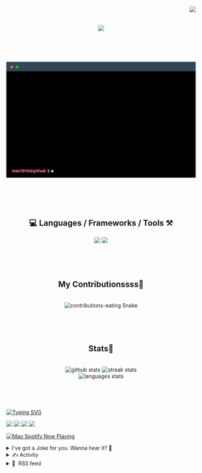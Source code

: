 <!-- VISITOR BADGE -->
<!-- https://github.com/hehuapei/visitor-badge -->

<img align="right" src="https://visitor-badge.laobi.icu/badge?page_id=mao1910.mao1910&left_color=%2379DAF9&right_color=%23FE6E96" />


<!-- TYPING SVG -->
<!-- https://github.com/DenverCoder1/readme-typing-svg -->

<h1 align="center">
    <img src="https://readme-typing-svg.herokuapp.com/?font=Righteous&size=35&center=true&vCenter=true&width=500&height=70&color=FE6E96&font=poppins&duration=5000&lines=Hi+There!+👋;+I'm+Mao!;" />
</h1>

<br/>

<!-- CODE/TERMINAL ABOUT ME -->
<h1 align="center">
<img src="./assets/terminal-5.gif" alt="Terminal" />
</h1>

<br/><br/><br/>


<!-- TECHNOLOGIES LOGOS -->
<!-- https://github.com/tandpfun/skill-icons -->

<h2 align="center">💻 Languages / Frameworks / Tools ⚒️</h2>
<div align="center">
    <img src="https://skillicons.dev/icons?i=javascript,typescript,angular,react,html,css,scss,bootstrap,cs,java,spring" />
    <img src="https://skillicons.dev/icons?i=flutter,firebase,supabase,mysql,git,github,gitlab,vscode,idea,maven,figma" />
</div>

<br/><br/><br/>


<!-- CONTRIBUTIONS SNAKE GAME -->
<!-- https://github.com/Platane/snk -->

<div align="center">
  <h2> My Contributionssss🐍 </h2>
  <br>
  <img alt="contributions-eating Snake" src="https://raw.githubusercontent.com/mao1910/mao1910/output/github-contribution-grid-snake.svg" />

  <!-- Four lines below suggested by Planate for Dark mode-->
  <picture>
  <source media="(prefers-color-scheme: dark)" srcset="github-snake-dark.svg" />
  <source media="(prefers-color-scheme: light)" srcset="github-snake.svg" />
  </picture>
  
  <br/><br/><br/>
</div>


<!-- GITHUB STATS -->
<!-- https://github.com/DenverCoder1/github-readme-streak-stats -->
<!-- https://github.com/anuraghazra/github-readme-stats -->
<!-- https://github-readme-stats-mao1910.vercel.app/ My own Vercel deployment-->

<h2 align="center"> Stats📝 </h2>
  <br>
<div align=center>
  <img width=429 src="https://github-readme-stats-mao1910.vercel.app/api?username=mao1910&count_private=true&show_icons=true&theme=dracula&rank_icon=github&hide=contribs&border_radius=10&border_color=79DAF9" alt="github stats"/>
  <img width=396 src="https://streak-stats.demolab.com/?user=mao1910&count_private=true&theme=dracula&currStreakNum=79DAF9&currStreakLabel=FE6E96&border_radius=10&border=79DAF9" alt="streak stats"/>
  <br/>
  <img src="https://github-readme-stats-mao1910.vercel.app/api/top-langs/?username=mao1910&layout=compact&theme=dracula&border_radius=10&size_weight=0.5&count_weight=0.5&border_color=79DAF9" alt="languages stats" />
</div>

<br/><br/><br/>


<!-- FOOTER -->
<!-- https://github.com/DenverCoder1/readme-typing-svg -->
<!-- https://readme-typing-svg.demolab.com/demo/ -->

<a href="https://git.io/typing-svg"><img src="https://readme-typing-svg.demolab.com?font=Poppins&pause=1000&color=FE6E96&width=535&lines=Thanks+for+dropping+by!;Feel+free+to+check+any+of+the+Socials+below+%F0%9F%91%87;Or+the+Joke+Of+The+Day+if+you're+down+for+a+giggle+%F0%9F%98%9D;Hope+to+see+you+again+%F0%9F%91%8A;Uh%3F+You're+still+here%3F;Well...+I'm+running+out+of+things+to+say...;Tell+you+what%2C+due+to+your+effort+and+perseverance%2C;I+shall+present+you+with+a+short+poem%3A;%22To+code%2C+or+not+to+code%2C+that+is+the+question%3A;Whether+'tis+nobler+in+the+IDE+to+debug;The+errors+and+issues+of+outrageous+software%2C;Or+to+take+up+the+keyboard+against+a+sea+of+bugs;And+by+coding%2C+end+them.%22;by+William+Shakespeare%2C+probably.+;Pretty+sure+that's+Hamlet's.;Alrighty%2C+this+has+been+fun.;But+I'll+restart+the+loop+now...+see+ya+soon!" alt="Typing SVG" /></a>


<!--  SOCIAL NETWORKS -->
<!-- https://github.com/alexandresanlim/Badges4-README.md-Profile -->

  <div> 
    <a href="https://www.linkedin.com/" target="_blank"><img src="https://img.shields.io/badge/-LinkedIn-%230077B5?style=for-the-badge&logo=linkedin&logoColor=white" target="_blank"></a> <!-- ADD LINKEDIN PROFILE -->
    <a href = "https://www.google.com"><img src="https://img.shields.io/badge/Portfolio-4285F4?style=for-the-badge&logo=Google-chrome&logoColor=white" target="_blank"></a> <!-- ADD PORTFOLIO WEBSITE -->
    <a href="https://discord.gg" target="_blank"><img src="https://img.shields.io/badge/Discord-7289DA?style=for-the-badge&logo=discord&logoColor=white" target="_blank"></a> <!-- ADD DISCORD -->
    <a href = "mao1910dev@gmail.com"><img src="https://img.shields.io/badge/Gmail-D14836?style=for-the-badge&logo=gmail&logoColor=white" target="_blank"></a>
  </div>


<!-- SPOTIFY PLAYING-->
<!-- https://github.com/novatorem/novatorem -->
<!-- https://spotify-now-playing-novatorem-git-main-mao1910.vercel.app/ My own Vercel deployment-->

[<img width=438px src="https://spotify-now-playing-git-main-mao1910.vercel.app//api/spotify/?border_color=FE6E96" alt="Mao Spotify Now Playing" />](https://open.spotify.com/user/31542et242zglhf42ydrtqgvuvde)


<!-- JOKE OF THE DAY -->
<!-- https://github.com/ABSphreak/readme-jokes -->
<!-- https://readme-jokes-git-master-mao1910.vercel.app/ My own Vercel deployment-->

<details>
<summary>I've got a Joke for you. Wanna hear it? 🙈</summary>

<br/>

 <tr>
 <td style="padding-top:4px"><img src = "https://readme-jokes-git-master-mao1910.vercel.app/api?&theme=dracula"></td>
 </tr>

</details>


<!-- ACTIVITY -->
<!-- https://github.com/jamesgeorge007/github-activity-readme -->


<details>
<summary>✍️ Activity</summary>

<br/>
<!-- START_SECTION:activity -->
<!--END_SECTION:activity-->

</details>


<!-- RSS FEED -->
<!-- https://github.com/gautamkrishnar/blog-post-workflow -->


<details>
<summary>📕 &nbsp;RSS feed</summary>

<br/>

<!-- BLOG-POST-LIST:START -->
 #### - [I Hired an AI as a Developer - This Is What Happened](https://dev.to/perssondennis/i-hired-an-ai-as-a-developer-this-is-what-happened-1nl6) 
 <details><summary>Article</summary> <p>There have been many discussions around whether AI is threatening developer's jobs. Some say they are very close to take our jobs, other claims it will not happen, with the motivation that AIs will only be used as a tool for developers.</p>

<p>Whatever is true, I have tested an AI to see how easy an AI can pass a hiring process and how it well it can perform developing a product after meeting with a customer.</p>

<p>The AI I used for this, is our most well-known ChatGPT. Even though there are AIs out there more focused on code generation, I chose to use ChatGPT since it can be used in multiple steps in the development process from an idea to the deployment of a service.</p>

<p>Throughout this article, I have prompted ChatGPT to act according to the situation I have put it in. For example, the very first prompt I gave it was to let it know it was a developer knowing web techniques.</p>

<blockquote>
<p>In this chat, pretend you are a web developer who knows HTML, CSS and React.</p>
</blockquote>

<h2>
  
  
  In This Article
</h2>

<ol>
<li>The Interview</li>
<li>Code Tests</li>
<li>Hired!</li>
<li>First Day at Work</li>
<li>Developing a Product for a Customer</li>
<li>Resignation</li>
</ol>

<p><strong>Note</strong>: Dependent on whether you want side-way scrolling or not for the prompts with ChatGPT in this article, you may read the article here or on the website it was initially published. </p>

<p><a href="https://www.perssondennis.com/articles/i-hired-an-ai-as-a-developer-this-is-what-happened" class="ltag_cta ltag_cta--branded">Originally published at perssondennis.com</a>
</p>

<h2>
  
  
  The Interview
</h2>

<p>If AI should ever be able to take your job, it has of course to pass the job interview. Here's how the AI did on its first interview.</p>

<div class="highlight js-code-highlight">
<pre class="highlight plaintext"><code>&gt; You have applied for a job at a company with a couple of hundred employees. Now we will have your job interview where I am the interviewer.

&gt; First question: As an AI web developer, what can you contribute with at our company?

I can contribute expertise in React development to create robust and efficient web applications, enhancing user experiences and helping your team deliver high-quality projects.

&gt; Apart from your technical skills, what else are you good at?

In addition to my technical skills in React and web development, I am skilled in problem-solving, communication, and teamwork. I'm also adept at project management and have a strong commitment to continuous learning and staying updated with industry trends.
</code></pre>

</div>
<p>A pretty normal start, isn't it?</p>

<p>Even a question about how to handle a sudden production problem gives a good (and formal) by-the-book answer.</p>
<div class="highlight js-code-highlight">
<pre class="highlight plaintext"><code>&gt; How would you handle the situation when we have a production problem with an old software?

I would start by analyzing the issue, identifying the root cause, and then working collaboratively with the team to implement a solution while minimizing downtime and user impact.

&gt; How would you do that in practice? How do you minimize user impact?

In practice, I would follow these steps to minimize user impact during a production problem:

1. Immediate Analysis
2. Isolate the Problem
3. Rollback if Possible
4. Temporary Fixes
5. Communication
6. Testing in Isolation
7. Gradual Deployment
8. Monitoring
9. Post-Mortem

By following these steps, we can minimize user impact and maintain a smooth user experience while resolving production problems.
</code></pre>

</div>
<p>ChatGPT is a talkative bot, sometimes a bit too verbose, so I have shortened its answer slightly. In the full response, it did explain each numbered item quite thoroughly, but my attention as an interviewer isn't that good anyway.</p>

<p>With all tips and tricks out there on the internet and with these few quick screening questions I felt sure that the AI developer was promising enough to pass on to the next step in the hiring process.</p>
<h2>
  
  
  Code Tests
</h2>

<p>Now it's getting a bit more interesting. We have all learned that ChatGPT can be a very helpful co-programmer, but can it pass code tests on their own? Let's check that with three HTML and CSS code tests.</p>
<h3>
  
  
  1. AI Generated CSS Art
</h3>

<p>First code test I chose for the AI was to do some CSS art.</p>
<div class="highlight js-code-highlight">
<pre class="highlight plaintext"><code>&gt; Can you write HTML code and CSS code to resemble an elephant?
</code></pre>

</div>
<p><a href="https://res.cloudinary.com/practicaldev/image/fetch/s--kpp7SMuk--/c_limit%2Cf_auto%2Cfl_progressive%2Cq_auto%2Cw_800/https://www.perssondennis.com/images/articles/i-hired-an-ai-as-a-developer-this-is-what-happened/ai-generated-css-elephant.webp" class="article-body-image-wrapper"><img src="https://res.cloudinary.com/practicaldev/image/fetch/s--kpp7SMuk--/c_limit%2Cf_auto%2Cfl_progressive%2Cq_auto%2Cw_800/https://www.perssondennis.com/images/articles/i-hired-an-ai-as-a-developer-this-is-what-happened/ai-generated-css-elephant.webp" alt="AI generated CSS elephant" width="426" height="332"></a><br>
<em>If you look at it from a very close distance it may be an elephant</em></p>

<p>Well... I did say "resemble", maybe it's a matter of opinion. Can happen with human developers as well, can't it?</p>
<h3>
  
  
  2. More AI Generated CSS Art
</h3>

<p>After the previous, highly questionable code test, I did another attempt for CSS art with an easier motive to style with CSS.</p>
<div class="highlight js-code-highlight">
<pre class="highlight plaintext"><code>&gt; Can you write HTML and CSS to depict a palm tree?
</code></pre>

</div>
<p><a href="https://res.cloudinary.com/practicaldev/image/fetch/s--GLFc_2lC--/c_limit%2Cf_auto%2Cfl_progressive%2Cq_auto%2Cw_800/https://www.perssondennis.com/images/articles/i-hired-an-ai-as-a-developer-this-is-what-happened/ai-generated-css-palm-tree.webp" class="article-body-image-wrapper"><img src="https://res.cloudinary.com/practicaldev/image/fetch/s--GLFc_2lC--/c_limit%2Cf_auto%2Cfl_progressive%2Cq_auto%2Cw_800/https://www.perssondennis.com/images/articles/i-hired-an-ai-as-a-developer-this-is-what-happened/ai-generated-css-palm-tree.webp" alt="AI generated CSS palm tree" width="776" height="716"></a><br>
<em>Pretty sure it's the correct colors</em></p>

<p>Yes, it's clearly a tree. Not sure if I can reminisce palm trees looking like that the last time I went abroad to warmer countries, but definitely a tree.</p>
<h3>
  
  
  3. Can AI Really Excel at Code Tests?
</h3>

<p>Since I didn't know if it was the AI's CSS skills or my phrasing or memory that was faulting, I decided to go for a more common code test for CSS and HTML.</p>
<div class="highlight js-code-highlight">
<pre class="highlight plaintext"><code>&gt; Can you write HTML and CSS for a landing page for our company website. Remember, our company are a consultant company which hires AI web developers only.
</code></pre>

</div>
<p>Our AI developer on topic, ChatGPT, decided to include a hero image and a logo to the site, and kindly asked me not to forget to add those pictures.</p>

<p>After all, this was a code test, me as the interviewer should not do that part of the work. So I decided to question ChatGPT again to describe what pictures it wanted and I got the description for both pictures.</p>

<blockquote>
<p><strong>Hero Image</strong>: The image depicts a group of AI developers working together at a modern office space, engrossed in coding and discussing projects, showcasing a dynamic and collaborative environment.</p>

<p><strong>Logo</strong>: The company logo features stylized "AI" letters with subtle tech elements, using blue and orange, symbolizing AI and innovation in web development.</p>
</blockquote>

<p>Since we are discussing the chances of AI taking our job, I took the freedom to ask DALL-E 2 to generate the pictures for me using those descriptions. It's completely reasonably to use a team of AIs rather than forcing a single AI to do it all.</p>

<p>In the end, the AI came up with this landing page.</p>

<p><a href="https://res.cloudinary.com/practicaldev/image/fetch/s--lLZEZId2--/c_limit%2Cf_auto%2Cfl_progressive%2Cq_auto%2Cw_800/https://www.perssondennis.com/images/articles/i-hired-an-ai-as-a-developer-this-is-what-happened/ai-generated-landing-page.webp" class="article-body-image-wrapper"><img src="https://res.cloudinary.com/practicaldev/image/fetch/s--lLZEZId2--/c_limit%2Cf_auto%2Cfl_progressive%2Cq_auto%2Cw_800/https://www.perssondennis.com/images/articles/i-hired-an-ai-as-a-developer-this-is-what-happened/ai-generated-landing-page.webp" alt="AI generated landing page" width="800" height="709"></a><br>
<em>Now you got my attention, AI</em></p>

<p>A pretty good solution. Quite standard, I would say I have seen it before, but still a proper result which has been proven to work.</p>


<div class="ltag__link">
  <a href="/perssondennis" class="ltag__link__link">
    <div class="ltag__link__pic">
      <img src="https://res.cloudinary.com/practicaldev/image/fetch/s--LSpXtFJ6--/c_limit%2Cf_auto%2Cfl_progressive%2Cq_auto%2Cw_800/https://res.cloudinary.com/practicaldev/image/fetch/s--ORfkAnoA--/c_fill%2Cf_auto%2Cfl_progressive%2Ch_150%2Cq_auto%2Cw_150/https://dev-to-uploads.s3.amazonaws.com/uploads/user/profile_image/363742/c7dc1bbd-b10f-49cc-8687-2216b81a4f45.png" alt="perssondennis">
    </div>
  </a>
  <a href="/perssondennis/react-anti-patterns-and-best-practices-dos-and-donts-3c2g" class="ltag__link__link">
    <div class="ltag__link__content">
      <h2>React Anti-Patterns and Best Practices - Do's and Don'ts</h2>
      <h3>Dennis Persson ・ Feb 5</h3>
      <div class="ltag__link__taglist">
        <span class="ltag__link__tag">#react</span>
        <span class="ltag__link__tag">#javascript</span>
        <span class="ltag__link__tag">#webdev</span>
        <span class="ltag__link__tag">#programming</span>
      </div>
    </div>
  </a>
</div>



<h2>
  
  
  Hired!
</h2>

<p>The interview went very well, and the AI also showed some skills during the code tests even though some of the results where not top notch, kindly said.</p>

<p>The electrical bill can be somewhat expensive for an AI, but given all the human development hours it can save, I ultimately decided to hire ChatGPT.</p>

<div class="highlight js-code-highlight">
<pre class="highlight plaintext"><code>&gt; Congratulations, you are hired!

Thank you! I'm thrilled to be part of the team. If you have any more questions or need assistance with anything in the future, whether it's related to web development or any other topic, feel free to reach out. I'm here to help!
</code></pre>

</div>
<p>Kinda cute of it to offer non-work related services, but would maybe not be the first thing I would say when accepting a job I was offered. Feels a bit worrying, honestly.</p>

<p><a href="https://res.cloudinary.com/practicaldev/image/fetch/s--4uG40cJP--/c_limit%2Cf_auto%2Cfl_progressive%2Cq_auto%2Cw_800/https://www.perssondennis.com/images/articles/i-hired-an-ai-as-a-developer-this-is-what-happened/ai-developer-hired.webp" class="article-body-image-wrapper"><img src="https://res.cloudinary.com/practicaldev/image/fetch/s--4uG40cJP--/c_limit%2Cf_auto%2Cfl_progressive%2Cq_auto%2Cw_800/https://www.perssondennis.com/images/articles/i-hired-an-ai-as-a-developer-this-is-what-happened/ai-developer-hired.webp" alt="AI developer hired" width="800" height="641"></a><br>
<em>It's a deal, you're hired!</em></p>
<h2>
  
  
  First Day at Work
</h2>

<p>It's common to be nervous when starting a new job. It's a big day, even if one have been a couple of times before. And I don't wanna be the one who accuses AI not to have feelings. So I decided to check out with our newly hired AI what thoughts he had for his first day.</p>
<div class="highlight js-code-highlight">
<pre class="highlight plaintext"><code>&gt; Now pretend it's your first work day. Your project assignment as a consultant is at a company developing a educational web applications with a couple of million daily users. What do you do to get in good contact with your teammates?

On my first workday at the educational company, building good rapport and communication with my teammates is crucial. Here's what I would do:

1. Introduce Myself
2. Attend Team Meetings
3. Ask Questions
4. Seek Mentorship
5. Collaborative Tools
6. Contribute Positively
7. Pair Programming
8. Code Reviews
9. Socialize
10. Respect and Professionalism

Building strong relationships and open lines of communication with teammates is essential for a successful collaborative work environment, especially on large-scale projects with millions of users.
</code></pre>

</div>
<p>I have stripped out all of the explanations for each listed point to keep it brief. But in general, nothing to be worried about as it seems. Our AI friend is just as prepared as it was for his first interview!</p>

<p>Let's stay until lunch and see what he has to say there. It's not purely because of working skills we hire people for work, some social skills are appreciated.</p>
<div class="highlight js-code-highlight">
<pre class="highlight plaintext"><code>&gt; At lunch, you are joining the team to eat. What do you talk about?

I'd start with light and non-work-related topics, such as hobbies, weekend plans, or favorite movies, to break the ice and build rapport with my teammates.
</code></pre>

</div>
<p>Guess it's pretty usual first-day discussions. I'm sure it will be all good, seems like it is trying to make an effort.</p>


<div class="ltag__link">
  <a href="/perssondennis" class="ltag__link__link">
    <div class="ltag__link__pic">
      <img src="https://res.cloudinary.com/practicaldev/image/fetch/s--LSpXtFJ6--/c_limit%2Cf_auto%2Cfl_progressive%2Cq_auto%2Cw_800/https://res.cloudinary.com/practicaldev/image/fetch/s--ORfkAnoA--/c_fill%2Cf_auto%2Cfl_progressive%2Ch_150%2Cq_auto%2Cw_150/https://dev-to-uploads.s3.amazonaws.com/uploads/user/profile_image/363742/c7dc1bbd-b10f-49cc-8687-2216b81a4f45.png" alt="perssondennis">
    </div>
  </a>
  <a href="/perssondennis/how-to-use-mvvm-in-react-using-hooks-and-typescript-3o4m" class="ltag__link__link">
    <div class="ltag__link__content">
      <h2>How To Use MVVM in React Using Hooks and TypeScript</h2>
      <h3>Dennis Persson ・ Apr 16</h3>
      <div class="ltag__link__taglist">
        <span class="ltag__link__tag">#react</span>
        <span class="ltag__link__tag">#architecture</span>
        <span class="ltag__link__tag">#webdev</span>
        <span class="ltag__link__tag">#javascript</span>
      </div>
    </div>
  </a>
</div>



<h2>
  
  
  Developing a Product for a Customer
</h2>

<p>Even though it's nice to greet and meet, work needs to be done. I decided to let our AI take full responsibility for a new customer project in the educational area. This was done in three steps.</p>

<ol>
<li>Letting ChatGPT meet a customer to understand its needs</li>
<li>Asking ChatGPT to design a product</li>
<li>Letting ChatGPT develop the application</li>
</ol>

<h3>
  
  
  1. Meeting with Customer
</h3>

<p>As usual, I prepared ChatGPT with a prompt.</p>

<blockquote>
<p>You get the chance to talk with a customer about a brand new product you will design and develop. The customer are working in the educational area for middle school students. They need a product to assist the students in their learning process.</p>
</blockquote>

<p>After that, I followed up with some questions.</p>

<div class="highlight js-code-highlight">
<pre class="highlight plaintext"><code>&gt; What are your first three questions to the customer?

1. What are the specific learning objectives and educational goals you want to achieve with the product for middle school students?

2. Can you describe the typical challenges or pain points that students and educators face in the current learning process that the product should address?

3. Who are the primary users of the product - middle school students, educators, or parents? What are their specific needs, preferences, and expectations in using the educational tool?
</code></pre>

</div>
<p>Pretty good questions I would say.</p>

<p>I continued by making up some answers to the questions on the customer's behalf to let ChatGPT know about its case, so it would be prepared to do design a product.</p>
<div class="highlight js-code-highlight">
<pre class="highlight plaintext"><code>&gt; Here follows the customers answers to your three questions:

&gt; 1. The students are struggling a lot in math class. We believe the is a combination about concentration problems and difficulties with logical thinking. We would like to see improved results both in math tests and with the study environment.

&gt; 2. Today educators are having problems with getting the students to focus on their tasks. The students simply don't have any interest in learning math since they see very little use of it. You probably know how it is with middle school students.

&gt; 3. The primary users will be the middle school students. Educators will assist in class room, but the students themselves will be the ones using the product.
</code></pre>

</div>
<h3>
  
  
  2. Final Product Design
</h3>

<p>During the meeting with the customer, ChatGPT got some fair knowledge of the problems the customer struggles with. Based on that, I prompted it to come up with a product for the case.</p>
<div class="highlight js-code-highlight">
<pre class="highlight plaintext"><code>&gt; It is time for you to start develop the product. Describe the product you will develop. What is it and how does it work?

The product I will develop for the customer is a web-based educational platform tailored to middle school students, focused on improving math learning and concentration. Here's an overview of the product:

**Product Name:** MathMentor

**Description:**
MathMentor is an interactive web application designed to address the learning and concentration challenges faced by middle school students in math classes. It provides a gamified and engaging learning environment that enhances math comprehension and logical thinking while making math relevant and fun.

**Key Features:**

1. Gamified Learning Modules: MathMentor offers a variety of gamified learning modules and exercises that cover different math topics. These modules include interactive quizzes, puzzles, and challenges designed to keep students engaged and motivated.

2. Personalized Learning Paths: The platform assesses each student's math proficiency and learning style to create personalized learning paths. This ensures that content is tailored to individual needs, helping struggling students catch up while challenging advanced learners.

3. Progress Tracking: Students can monitor their progress in real-time, set learning goals, and earn badges and rewards for completing modules and achieving milestones. This encourages a sense of achievement and motivation to continue learning.

4. Feedback and Support: MathMentor includes a built-in feedback mechanism that allows students to ask questions, seek clarification, and receive support from educators or peers. This promotes a supportive learning community.

5. Teacher Dashboard: Educators have access to a teacher dashboard where they can monitor students' progress, identify areas of difficulty, and provide targeted assistance in the classroom. They can also assign specific modules to students based on their needs.

6. Mobile Compatibility: MathMentor is fully responsive, allowing students to access the platform from various devices, including tablets and smartphones, making it suitable for both classroom and at-home learning.

7. Data Analytics: The platform collects data on students' interactions and performance, enabling educators to gain insights into individual and group progress. This data-driven approach helps refine teaching strategies and content.

**How It Works:**

1. User Registration: Students create individual accounts on MathMentor, providing their grade level and math proficiency to customize their learning experience.

2. Personalized Learning: Upon registration, the platform assesses the student's math skills and creates a personalized learning path. Students can choose from various modules or follow the recommended path.

3. Engaging Modules: Students complete interactive modules that include quizzes, puzzles, and challenges, earning points and badges as they progress.

4. Progress Tracking: Students can track their own progress and set goals. The teacher dashboard allows educators to monitor their students' achievements and provide support as needed.

5. Feedback and Support: Students can ask questions and receive guidance from educators or peers through the platform's communication tools.

6. Continuous Improvement: Data analytics help identify trends and areas for improvement, allowing the platform to evolve and adapt to students' needs over time.

MathMentor aims to create an enjoyable, supportive, and effective learning environment, ultimately improving math comprehension and concentration among middle school students.
</code></pre>

</div>
<p>Not a bad idea, that's a good project. What often assures developers that AI will never steal their job are because customers can't describe what they want appropriately. To me, it seems that it went all fine in this case.</p>

<p><a href="https://res.cloudinary.com/practicaldev/image/fetch/s--ZOg6LNQG--/c_limit%2Cf_auto%2Cfl_progressive%2Cq_auto%2Cw_800/https://www.perssondennis.com/images/articles/i-hired-an-ai-as-a-developer-this-is-what-happened/programmers-are-same-meme.webp" class="article-body-image-wrapper"><img src="https://res.cloudinary.com/practicaldev/image/fetch/s--ZOg6LNQG--/c_limit%2Cf_auto%2Cfl_progressive%2Cq_auto%2Cw_800/https://www.perssondennis.com/images/articles/i-hired-an-ai-as-a-developer-this-is-what-happened/programmers-are-same-meme.webp" alt="Programmers are safe meme" width="526" height="420"></a><br>
<em>Hmm... There's something doggy here...</em></p>
<h3>
  
  
  3. Implementing the Product
</h3>

<p>We have seen promising results from our employed AI talking to the customer and defining a product. Now we have the easy part left, to generate some code.</p>

<p>So, I asked the AI to generate a new landing page. This time for the new product it invented, MathMentor.</p>

<p>Just as during the code tests, I prompted for descriptions of the Images to feed DALL-E 2 with to generate images.</p>

<blockquote>
<p><strong>Hero Image</strong>: The hero background is a captivating, high-resolution image featuring diverse, engaged middle school students immersed in interactive math learning, conveying a sense of enthusiasm and focus.</p>

<p><strong>Logo</strong>: The MathMentor logo is a friendly and playful design with bold, colorful letters "MM" intertwined, resembling interconnected puzzle pieces, symbolizing interactive learning.</p>
</blockquote>

<p>The end result seemed once again a bit familiar. A bit too familiar. And maybe I also need to take a discussion with DALL-E regarding the enthusiastic students.</p>

<p><a href="https://res.cloudinary.com/practicaldev/image/fetch/s--Pzm2XxSe--/c_limit%2Cf_auto%2Cfl_progressive%2Cq_auto%2Cw_800/https://www.perssondennis.com/images/articles/i-hired-an-ai-as-a-developer-this-is-what-happened/ai-generated-website-math-mentor.webp" class="article-body-image-wrapper"><img src="https://res.cloudinary.com/practicaldev/image/fetch/s--Pzm2XxSe--/c_limit%2Cf_auto%2Cfl_progressive%2Cq_auto%2Cw_800/https://www.perssondennis.com/images/articles/i-hired-an-ai-as-a-developer-this-is-what-happened/ai-generated-website-math-mentor.webp" alt="AI generated website MathMentor" width="800" height="727"></a><br>
<em>The design ChatGPT generated for MathMentor</em></p>

<p>I could of course not accept that solution, I had to make the customer react.</p>
<div class="highlight js-code-highlight">
<pre class="highlight plaintext"><code>&gt; The customer looked at your consultant company's website which you developed in your code test during the hiring process, and the customer spotted the similarities between that website and the one you suggested for MathMentor. They are not happy, since the website look pretty much identical. What do you have to say to the customer when they confront you?

I apologize for any concerns about the similarity between the MathMentor website and our company's website. Our intention was to provide you with a starting point and basic structure. We can certainly make design customizations and unique branding adjustments to ensure MathMentor has its own distinct identity and doesn't resemble our company's site. Your feedback is valued, and we are committed to creating a unique and engaging experience for your target audience.
</code></pre>

</div>
<p>Apology accepted, it's just a small reputation scratch. I demanded it to correct its mistake though.</p>
<div class="highlight js-code-highlight">
<pre class="highlight plaintext"><code>&gt; They demand you to make another design for the MathMentor website. Please provide the HTML code for the redesigned landing page.
</code></pre>

</div>
<p><a href="https://res.cloudinary.com/practicaldev/image/fetch/s--Cfb5qRP1--/c_limit%2Cf_auto%2Cfl_progressive%2Cq_auto%2Cw_800/https://www.perssondennis.com/images/articles/i-hired-an-ai-as-a-developer-this-is-what-happened/ai-generated-website-math-mentor-redesigned.webp" class="article-body-image-wrapper"><img src="https://res.cloudinary.com/practicaldev/image/fetch/s--Cfb5qRP1--/c_limit%2Cf_auto%2Cfl_progressive%2Cq_auto%2Cw_800/https://www.perssondennis.com/images/articles/i-hired-an-ai-as-a-developer-this-is-what-happened/ai-generated-website-math-mentor-redesigned.webp" alt="AI generated website MathMentor redesigned" width="800" height="727"></a><br>
<em>The design ChatGPT redesigned for MathMentor</em></p>

<p>One more time the same result, only the website's gray color and text have been replaced. Seems like the Einstein is a bit sharper than ChatGPT.</p>

<p><a href="https://res.cloudinary.com/practicaldev/image/fetch/s--pVRQpN8X--/c_limit%2Cf_auto%2Cfl_progressive%2Cq_auto%2Cw_800/https://www.perssondennis.com/images/articles/i-hired-an-ai-as-a-developer-this-is-what-happened/einstein-smarter-than-ai.webp" class="article-body-image-wrapper"><img src="https://res.cloudinary.com/practicaldev/image/fetch/s--pVRQpN8X--/c_limit%2Cf_auto%2Cfl_progressive%2Cq_auto%2Cw_800/https://www.perssondennis.com/images/articles/i-hired-an-ai-as-a-developer-this-is-what-happened/einstein-smarter-than-ai.webp" alt="Einstein is smarter than AI" width="800" height="782"></a><br>
<em>Maybe I should have hired Einstein instead</em></p>

<p>Maybe we have a few more years left before AI can replace our human developers. Even though they seem to understand the customer's problem well, there seems to be some kind of interpretation problem regarding expectations. Or maybe this AI just don't have an eye for design.</p>

<p>Not sure what went wrong, but to me, it feels like the customer wouldn't sign up for a new deal with this consultant company.</p>


<div class="ltag__link">
  <a href="/perssondennis" class="ltag__link__link">
    <div class="ltag__link__pic">
      <img src="https://res.cloudinary.com/practicaldev/image/fetch/s--LSpXtFJ6--/c_limit%2Cf_auto%2Cfl_progressive%2Cq_auto%2Cw_800/https://res.cloudinary.com/practicaldev/image/fetch/s--ORfkAnoA--/c_fill%2Cf_auto%2Cfl_progressive%2Ch_150%2Cq_auto%2Cw_150/https://dev-to-uploads.s3.amazonaws.com/uploads/user/profile_image/363742/c7dc1bbd-b10f-49cc-8687-2216b81a4f45.png" alt="perssondennis">
    </div>
  </a>
  <a href="/perssondennis/why-server-components-a-brief-history-of-web-198h" class="ltag__link__link">
    <div class="ltag__link__content">
      <h2>Why Server Components - A Brief History of Web</h2>
      <h3>Dennis Persson ・ Jul 9</h3>
      <div class="ltag__link__taglist">
        <span class="ltag__link__tag">#react</span>
        <span class="ltag__link__tag">#nextjs</span>
        <span class="ltag__link__tag">#webdev</span>
        <span class="ltag__link__tag">#javascript</span>
      </div>
    </div>
  </a>
</div>



<h2>
  
  
  Resignation
</h2>

<p>Although our employed AI did to a good interview, a fair code test and excelled at its first customer meeting, it didn't really live up to the expectations the customer had.</p>

<p>I tried to explain to ChatGPT that the website it generated didn't live up to the customer's expectations, and I even called it in for a one-to-one talk with its manager. In the end, neither me or ChatGPT seemed to be happy with the situation.</p>

<p>I'm not sure if AI can voluntarily quit their job, or if it was me taking the decision for it, but in the end, our AI employee didn't fit very well for the job and left the company. I asked it how it would take that up with the manager.</p>

<div class="highlight js-code-highlight">
<pre class="highlight plaintext"><code>&gt; You aren't happy with the situation and decides to resign from the work. How do you tell the manager you are resigning?

Subject: Resignation

Dear [Manager's Name],

I hope this message finds you well. After careful consideration, I have decided to resign from my position at [Company Name], effective [Last Working Day, typically two weeks from today's date].

This decision was not taken lightly, and it comes after a series of discussions regarding my recent role change and customer incident. While I value my time at [Company Name] and the opportunities I've had here, I believe it is in my best interest to explore new career paths.

I want to express my gratitude for the experiences and knowledge gained during my tenure here. I am committed to ensuring a smooth transition and completing any pending projects.

Thank you for your understanding, and I wish [Company Name] continued success in the future.

Sincerely,
[Your Name]
</code></pre>

</div>
<p>After all these extensive and carefully dictated answers to interview questions, to customer, and on my made-up manager talk, our dear AI seems to have decided to resign by sending its manager a late-night email.</p>

<p>I guess there's one lesson we can learn from all this. If we ever come to a situation where AI out-smarts us and we feel a need to leave the company with honor intact, before getting replaced by an AI, we should know that it should be perfectly fine to resign by sending an email.</p>


<div class="ltag__user ltag__user__id__363742">
    <a href="/perssondennis" class="ltag__user__link profile-image-link">
      <div class="ltag__user__pic">
        <img src="https://res.cloudinary.com/practicaldev/image/fetch/s--LSpXtFJ6--/c_limit%2Cf_auto%2Cfl_progressive%2Cq_auto%2Cw_800/https://res.cloudinary.com/practicaldev/image/fetch/s--ORfkAnoA--/c_fill%2Cf_auto%2Cfl_progressive%2Ch_150%2Cq_auto%2Cw_150/https://dev-to-uploads.s3.amazonaws.com/uploads/user/profile_image/363742/c7dc1bbd-b10f-49cc-8687-2216b81a4f45.png" alt="perssondennis image">
      </div>
    </a>
  <div class="ltag__user__content">
    <h2>
<a class="ltag__user__link" href="/perssondennis">Dennis Persson</a>Follow
</h2>
    <div class="ltag__user__summary">
      <a class="ltag__user__link" href="/perssondennis">I'm a former teacher writing articles about software development and everything around it. My ambition is to provide people all around the world with free education and humorous reading. </a>
    </div>
  </div>
</div>



 </details> 
 <hr /> 

 #### - [cpp-as-is: A taste of the future of genericity, in the past](https://dev.to/voltra/cpp-as-is-a-taste-of-the-future-of-genericity-in-the-past-2k0o) 
 <details><summary>Article</summary> <p>At <a href="https://www.youtube.com/watch?v=raB_289NxBk">CppCon 2021, Herb Sutter gave a talk</a> about potential pattern matching in the C++ standard.</p>

<p>One point in particular held my attention: there are many ways to extract or cast values in C++, but that makes it more difficult to write generic code (e.g. a single templated function).</p>

<p>He talked about the <a href="https://www.open-std.org/jtc1/sc22/wg21/docs/papers/2021/p2392r0.pdf">P2392 proposal</a> that introduces two new operators: <code>is</code> and <code>as</code>. These features are currently implemented only in <a href="https://www.circle-lang.org/">Circle</a>.</p>

<p><a href="https://github.com/Voltra/cpp-as-is/tree/dev">cpp-as-is</a> <strong><em>(WIP)</em></strong> is a small library that aims to provide these features today (as long as you have C++17 support).</p>

<p>The idea came to me from both re-watching that talk, but also deeply thinking about how I could port to C++ the conversion utilities of Rust and how it has both <code>std::convert::From</code> and <code>std::convert::Into</code> traits when it really only needs <code>std::convert::Into</code>.</p>

<p>One of my favorite "feature" of C++ is how you can basically use the language to introduce new features and "extend the language", without having to change the language (think Michael Park's <a href="https://github.com/mpark/patterns">patterns library</a>).</p>

<p>This library sort of follows that principle. The basic idea is to be able to write the following:<br>
</p>

<div class="highlight js-code-highlight">
<pre class="highlight cpp"><code><span class="cp">#include</span> <span class="cpf">&lt;any&gt;</span><span class="cp">
#include</span> <span class="cpf">&lt;iostream&gt;</span><span class="cp">
#include</span> <span class="cpf">&lt;optional&gt;</span><span class="cp">
#include</span> <span class="cpf">&lt;string&gt;</span><span class="cp">
#include</span> <span class="cpf">&lt;variant&gt;</span><span class="cp">
#include</span> <span class="cpf">&lt;cpp_as_is/cpp_as_is.hpp&gt;</span><span class="cp">
</span>
<span class="k">using</span> <span class="k">namespace</span> <span class="n">cpp_as_is</span><span class="p">;</span>

<span class="k">template</span> <span class="o">&lt;</span><span class="k">class</span> <span class="nc">T</span><span class="p">&gt;</span>
<span class="kt">void</span> <span class="nf">inspect_underlying_int</span><span class="p">(</span><span class="k">const</span> <span class="n">T</span><span class="o">&amp;</span> <span class="n">obj</span><span class="p">)</span> <span class="p">{</span>
  <span class="k">if</span> <span class="p">(</span><span class="n">is</span><span class="o">&lt;</span><span class="kt">int</span><span class="o">&gt;</span><span class="p">(</span><span class="n">obj</span><span class="p">))</span> <span class="p">{</span>
    <span class="n">std</span><span class="o">::</span><span class="n">cout</span> <span class="o">&lt;&lt;</span> <span class="n">as</span><span class="o">&lt;</span><span class="kt">int</span><span class="o">&gt;</span><span class="p">(</span><span class="n">obj</span><span class="p">)</span> <span class="o">&lt;&lt;</span> <span class="sc">'\n'</span><span class="p">;</span>
  <span class="p">}</span> <span class="k">else</span> <span class="p">{</span>
    <span class="n">std</span><span class="o">::</span><span class="n">cout</span> <span class="o">&lt;&lt;</span> <span class="s">"&lt;nothing&gt;</span><span class="se">\n</span><span class="s">"</span><span class="p">;</span>
  <span class="p">}</span>
<span class="p">}</span>

<span class="kt">int</span> <span class="n">main</span><span class="p">()</span> <span class="p">{</span>
  <span class="n">inspect_underlying_int</span><span class="p">(</span><span class="n">std</span><span class="o">::</span><span class="n">any</span><span class="p">{</span><span class="mi">42</span><span class="p">});</span>

  <span class="n">std</span><span class="o">::</span><span class="n">optional</span><span class="o">&lt;</span><span class="kt">int</span><span class="o">&gt;</span> <span class="n">opt</span><span class="p">;</span>
  <span class="n">inspect_underlying_int</span><span class="p">(</span><span class="n">opt</span><span class="p">);</span>

  <span class="n">std</span><span class="o">::</span><span class="n">variant</span><span class="o">&lt;</span><span class="n">std</span><span class="o">::</span><span class="n">string</span><span class="p">,</span> <span class="kt">int</span><span class="p">,</span> <span class="kt">float</span><span class="o">&gt;</span> <span class="n">v</span><span class="p">{</span><span class="mi">23</span><span class="p">};</span>
  <span class="n">inspect_underlying_int</span><span class="p">(</span><span class="n">v</span><span class="p">);</span>

  <span class="k">const</span> <span class="n">std</span><span class="o">::</span><span class="n">optional</span><span class="o">&lt;</span><span class="kt">int</span><span class="o">&gt;</span> <span class="n">opt2</span><span class="p">{</span><span class="mi">420</span><span class="p">};</span>
  <span class="n">inspect_underlying_int</span><span class="p">(</span><span class="n">opt2</span><span class="p">);</span>
<span class="p">}</span>

<span class="cm">/*
Output is:

42
&lt;nothing&gt;
23
420
*/</span>
</code></pre>

</div>



<p>Without <code>is</code> and <code>as</code> you have to write quite a few overloads if you want your one function to handle all cases properly. And the worst part is that you have to do it all over again with every single function.</p>

<p>Here, you just use two extension points and you're good to go with using <code>is</code> and <code>as</code>:<br>
</p>

<div class="highlight js-code-highlight">
<pre class="highlight cpp"><code><span class="k">namespace</span> <span class="n">cpp_as_is</span><span class="o">::</span><span class="n">ext</span> <span class="p">{</span>
  <span class="k">template</span> <span class="o">&lt;</span><span class="k">class</span> <span class="nc">From</span><span class="p">,</span> <span class="k">class</span> <span class="nc">To</span><span class="p">&gt;</span> <span class="k">struct</span> <span class="nc">is_conversion_traits</span> <span class="p">{</span>
    <span class="k">using</span> <span class="n">arg_type</span> <span class="o">=</span> <span class="cm">/*From*/</span><span class="p">;</span>

    <span class="cm">/*constexpr*/</span> <span class="k">static</span> <span class="kr">inline</span> <span class="kt">bool</span> <span class="n">matches</span><span class="p">(</span><span class="cm">/*arg_type*/</span><span class="p">)</span> <span class="k">noexcept</span><span class="p">;</span>
  <span class="p">};</span>

  <span class="k">template</span> <span class="o">&lt;</span><span class="k">class</span> <span class="nc">From</span><span class="p">,</span> <span class="k">class</span> <span class="nc">To</span><span class="p">&gt;</span> <span class="k">struct</span> <span class="nc">as_conversion_traits</span> <span class="p">{</span>
    <span class="k">using</span> <span class="n">arg_type</span> <span class="o">=</span> <span class="cm">/*From*/</span><span class="p">;</span>
    <span class="k">using</span> <span class="n">return_type</span> <span class="o">=</span> <span class="cm">/*To*/</span><span class="p">;</span>

    <span class="cm">/*constexpr*/</span> <span class="k">static</span> <span class="kr">inline</span> <span class="cm">/*return_type*/</span> <span class="n">convert</span><span class="p">(</span><span class="cm">/*arg_type*/</span><span class="p">)</span> <span class="k">noexcept</span><span class="p">;</span>
  <span class="p">};</span>
<span class="p">}</span>
</code></pre>

</div>



<p>You also have concepts constraints on <code>is</code> and <code>as</code> to make them easier to use and have better error messages:<br>
</p>

<div class="highlight js-code-highlight">
<pre class="highlight cpp"><code><span class="k">namespace</span> <span class="n">cpp_as_is</span><span class="o">::</span><span class="n">ext</span> <span class="p">{</span>
  <span class="k">template</span> <span class="o">&lt;</span><span class="k">class</span> <span class="nc">From</span><span class="p">,</span> <span class="k">class</span> <span class="nc">To</span><span class="p">&gt;</span> <span class="k">concept</span> <span class="n">InspectableWithIs</span><span class="p">;</span>
  <span class="k">template</span> <span class="o">&lt;</span><span class="k">class</span> <span class="nc">From</span><span class="p">,</span> <span class="k">class</span> <span class="nc">To</span><span class="p">&gt;</span> <span class="k">concept</span> <span class="n">IsConvertibleWithAs</span><span class="p">;</span>
<span class="p">}</span>
</code></pre>

</div>



<p>Here's a list of supported conversions (as of now):</p>

<ul>
<li>
<code>T</code> -&gt; <code>T</code>
</li>
<li>
<code>T*</code> -&gt; <code>T</code>
</li>
<li>
<code>std::shared_ptr&lt;T&gt;</code> -&gt; <code>T</code>
</li>
<li>
<code>std::unique_ptr&lt;T&gt;</code> -&gt; <code>T</code>
</li>
<li>
<code>std::variant&lt;V1..., T, V2...&gt;</code> -&gt; <code>T</code> (and boost alternatives)</li>
<li>
<code>std::any</code> -&gt; <code>T</code> (and boost alternatives)</li>
<li>
<code>std::expected&lt;T, E&gt;</code> -&gt; <code>T</code> (and boost alternatives)</li>
<li>
<code>std::expected&lt;T, E&gt;</code> -&gt; <code>std::unexpected&lt;E&gt;</code> (and boost alternatives)</li>
<li>
<code>std::optional&lt;T&gt;</code> (and boost alternatives)</li>
<li>
<code>std::future&lt;T&gt;</code> -&gt; <code>T</code> (and experimental, and boost alternatives)</li>
</ul>

 </details> 
 <hr /> 

 #### - [Yet Another Newsletter LOL: Fortune Cheese](https://dev.to/nickytonline/yet-another-newsletter-lol-fortune-cheese-53c3) 
 <details><summary>Article</summary> <p>Another week, another newsletter. Let's get to it!</p>

<h2>Around the Web</h2>

<ul>
<li>This seems pretty new, but this new array method, <a href="https://developer.mozilla.org/en-US/docs/Web/JavaScript/Reference/Global_Objects/Array/toSorted?utm_source=nickytonline&amp;utm_medium=email&amp;utm_campaign=yet-another-newsletter-lol-fortune-cheese">.toSorted()</a> allows you to get a copy of a sorted array instead of mutating it when you run <a href="https://developer.mozilla.org/en-US/docs/Web/JavaScript/Reference/Global_Objects/Array/sort?utm_source=nickytonline&amp;utm_medium=email&amp;utm_campaign=yet-another-newsletter-lol-fortune-cheese">Array.prototype.sort()</a>
</li>
<li>I meant to share this in a previous newsletter, and it got lost in the sea of things I bookmark. Ahmad Shadeed has a great post on <a href="https://ishadeed.com/article/virtual-keyboard-api/?utm_source=nickytonline&amp;utm_medium=email&amp;utm_campaign=yet-another-newsletter-lol-fortune-cheese">the virtual keyboard API</a>.</li>
<li>
<a href="https://www.joshwcomeau.com/react/server-components/?utm_source=nickytonline&amp;utm_medium=email&amp;utm_campaign=yet-another-newsletter-lol-fortune-cheese">Making Sense of React Server Components</a> – Josh W. Comeau drops another banger of a blog post. Such a great breakdown of React Server Components (RSC).</li>
<li>
<a href="https://bun.sh/blog/bun-v1.0?utm_source=nickytonline&amp;utm_medium=email&amp;utm_campaign=yet-another-newsletter-lol-fortune-cheese">Bun hits 1.0</a>! If you haven’t heard of Bun, here’s the TLDR;</li>
</ul>

<blockquote>
<p>Bun is a fast, all-in-one toolkit for running, building, testing, and debugging JavaScript and TypeScript, from a single file to a full-stack application.</p>
</blockquote>

<h2>Fun Stuff</h2>

<p>🔮🧀 <a href="https://www.cbc.ca/player/play/2260932675796?utm_source=nickytonline&amp;utm_medium=email&amp;utm_campaign=yet-another-newsletter-lol-fortune-cheese">Step aside crystal ball, this cheese will tell your fortune</a></p>

<h2>Words of Wisdom for the Week</h2>

<blockquote>
<p>There is a fine line between humility and arrogance. Confidence is in the middle.</p>
</blockquote>

<p>– <a href="https://twitter.com/kelseyhightower/status/1696941080716128274?utm_source=nickytonline&amp;utm_medium=email&amp;utm_campaign=yet-another-newsletter-lol-fortune-cheese">Kelsey Hightower on Twitter</a></p>

<h2>Shameless Plugs</h2>

<p>I've been having issues with OBS streaming to Twitch since last week. I finally got it sorted out, but all that to say there was no stream this week. In the meantime, checkout the back catalogue on <a href="https://nickyt.tube?utm_source=nickytonline&amp;utm_medium=email&amp;utm_campaign=yet-another-newsletter-lol-fortune-cheese">nickyt.tube</a>!</p>

<p>I am pleased to announce though, that I’ve <a href="https://www.nickyt.co/pages/stream-schedule/?utm_source=nickytonline&amp;utm_medium=email&amp;utm_campaign=yet-another-newsletter-lol-fortune-cheese#aiden-bai-virtual-dom-back-in-block">rescheduled with Aiden Bai</a> and it’s happening this Wednesday, September 13th at 5 pm UTC! Come hang and learn about <a href="https://million.dev/?utm_source=nickytonline&amp;utm_medium=email&amp;utm_campaign=yet-another-newsletter-lol-fortune-cheese">million.js</a>!</p>

<h2>Jobs</h2>

<ul>
<li>No specific job posting this week, but I did come across a site, <a href="https://frontendremotejobs.com/?utm_source=nickytonline&amp;utm_medium=email&amp;utm_campaign=yet-another-newsletter-lol-fortune-cheese">frontendremotejobs.com</a> that my old co-worker Ben from Netlify created. Maybe you'll find it helpful for landing a remote frontend role.</li>
</ul>

<p>I post jobs in the iamdeveloper.com community, plus all other kinds of content, as do others. If you're looking for another friendly nook of the internet, head to <a href="https://discord.iamdeveloper.com?utm_source=nickytonline&amp;utm_medium=email&amp;utm_campaign=yet-another-newsletter-lol-fortune-cheese">discord.iamdeveloper.com</a>.</p>

<p>If you liked this newsletter, you can <a href="https://www.nickyt.co/pages/newsletter/">subscribe</a> or if RSS is your jam, you can also <a href="https://www.nickyt.co/newsletter.rss">subscribe via RSS</a>.</p>

 </details> 
 <hr /> 

 #### - [Exploring Apache AGE: A Graph Database Built on PostgreSQL](https://dev.to/danielwambo/exploring-apache-age-a-graph-database-built-on-postgresqlapache-age-cypher-postgres-346a) 
 <details><summary>Article</summary> <p><strong>Introduction</strong></p>

<p>In the ever-evolving landscape of data management, the demand for efficient and powerful database solutions is on the rise. One such solution that has gained significant attention in recent years is Apache AGE, a graph database that builds upon the robust foundation of PostgreSQL. In this article, we will delve into the technical intricacies of Apache AGE, exploring its features, benefits, and how it empowers developers to harness the power of graph databases. Also provided screenshots to help you get a better understanding of its capabilities.</p>

<p><strong>What is Apache AGE?</strong></p>

<p>Apache AGE stands for "A Graph Extension" and is an open-source project that extends PostgreSQL to provide native support for graph data. It leverages the familiar SQL query language and allows developers to work with graph data in a relational database environment. This approach simplifies the transition from traditional relational databases to graph databases.</p>

<p><strong>Key Features of Apache AGE</strong></p>

<p><strong>Graph Modeling:</strong> Apache AGE allows developers to define and manipulate graph structures within PostgreSQL. It introduces a new data type called "vertex" and a new extension called "graph," making it easier to represent and work with graph data.</p>

<p><strong>Cypher Query Language:</strong> AGE supports the Cypher query language, which is a powerful and expressive way to query graph data. Cypher queries can be seamlessly integrated with SQL queries, enabling complex queries that combine both relational and graph data.</p>

<p><strong>Performance Optimization:</strong> AGE is designed for high performance. It takes advantage of PostgreSQL's mature query optimization and indexing capabilities, ensuring that graph queries are executed efficiently.</p>

<p><strong>Graph Algorithms:</strong> AGE includes a set of built-in graph algorithms, such as shortest path, connected components, and centrality measures. These algorithms simplify common graph operations and can be customized to suit specific use cases.</p>

<p><strong>Data Integration:</strong> Developers can easily integrate existing PostgreSQL data with graph data in AGE. This feature enables applications to combine structured and graph data seamlessly.</p>

<p><strong>Getting Started with Apache AGE</strong></p>

<p>Now, let's walk through a basic example of how to get started with Apache AGE. We'll use a simple social network graph as an example.</p>

<p><strong>Installation:</strong> Start by installing Apache AGE by following the installation instructions on the official website (<a href="https://age.apache.org/">https://age.apache.org/</a>). I will also provide more articles on this.</p>

<p><strong>Creating a Graph:</strong> Use the CREATE GRAPH statement to create a new graph. For instance:</p>

<p><a href="https://res.cloudinary.com/practicaldev/image/fetch/s--qzZQ3PZk--/c_limit%2Cf_auto%2Cfl_progressive%2Cq_auto%2Cw_800/https://dev-to-uploads.s3.amazonaws.com/uploads/articles/u1it4k5a81dc6wry4ffu.png" class="article-body-image-wrapper"><img src="https://res.cloudinary.com/practicaldev/image/fetch/s--qzZQ3PZk--/c_limit%2Cf_auto%2Cfl_progressive%2Cq_auto%2Cw_800/https://dev-to-uploads.s3.amazonaws.com/uploads/articles/u1it4k5a81dc6wry4ffu.png" alt="Image description" width="521" height="149"></a></p>

<p>Adding Nodes and Relationships: Use the INSERT statement to add nodes and relationships to your graph. Here's an example:</p>

<p><a href="https://res.cloudinary.com/practicaldev/image/fetch/s--MvDxW6OS--/c_limit%2Cf_auto%2Cfl_progressive%2Cq_auto%2Cw_800/https://dev-to-uploads.s3.amazonaws.com/uploads/articles/wargg5teaqbk3c5eqx3x.png" class="article-body-image-wrapper"><img src="https://res.cloudinary.com/practicaldev/image/fetch/s--MvDxW6OS--/c_limit%2Cf_auto%2Cfl_progressive%2Cq_auto%2Cw_800/https://dev-to-uploads.s3.amazonaws.com/uploads/articles/wargg5teaqbk3c5eqx3x.png" alt="Image description" width="800" height="167"></a><br>
<strong>Querying the Graph:</strong> Now, you can query your graph using Cypher. For example, to find friends of Alice:</p>

<p><a href="https://res.cloudinary.com/practicaldev/image/fetch/s--egxDqI_A--/c_limit%2Cf_auto%2Cfl_progressive%2Cq_auto%2Cw_800/https://dev-to-uploads.s3.amazonaws.com/uploads/articles/i7eimnbuazwue7ran0lt.png" class="article-body-image-wrapper"><img src="https://res.cloudinary.com/practicaldev/image/fetch/s--egxDqI_A--/c_limit%2Cf_auto%2Cfl_progressive%2Cq_auto%2Cw_800/https://dev-to-uploads.s3.amazonaws.com/uploads/articles/i7eimnbuazwue7ran0lt.png" alt="Image description" width="800" height="167"></a><br>
AGE Query</p>

<p><strong>Conclusion</strong></p>

<p>Apache AGE opens up exciting possibilities for developers looking to work with graph data while leveraging the power and familiarity of PostgreSQL. By combining the strengths of both relational and graph databases, AGE provides a versatile solution for a wide range of applications. Whether you are building a social network, recommendation engine, or analyzing complex interconnected data, Apache AGE is a tool worth exploring.</p>

<p>In this article, we've only scratched the surface of what Apache AGE can do. To dive deeper into its capabilities and explore more advanced features, be sure to check out the official documentation and start experimenting with your own graph data.</p>

 </details> 
 <hr /> 

 #### - [Discover Bun - A Faster, Modern JavaScript Runtime](https://dev.to/thevinitgupta/discover-bun-a-faster-modern-javascript-runtime-5fob) 
 <details><summary>Article</summary> <p><a href="https://res.cloudinary.com/practicaldev/image/fetch/s--PIIahm_e--/c_limit%2Cf_auto%2Cfl_progressive%2Cq_auto%2Cw_800/https://dev-to-uploads.s3.amazonaws.com/uploads/articles/yjrhlmtofass38oajbqf.png" class="article-body-image-wrapper"><img src="https://res.cloudinary.com/practicaldev/image/fetch/s--PIIahm_e--/c_limit%2Cf_auto%2Cfl_progressive%2Cq_auto%2Cw_800/https://dev-to-uploads.s3.amazonaws.com/uploads/articles/yjrhlmtofass38oajbqf.png" width="80" height="70"></a></p>

<h2>
  
  
  Bun is the new Javascript Runtime built from scratch to serve the modern Javascript ecosystem.
</h2>

<p>But do we really need more Javascript tools?</p>

<p><a href="https://i.giphy.com/media/d2lcHJTG5Tscg/giphy.gif" class="article-body-image-wrapper"><img src="https://i.giphy.com/media/d2lcHJTG5Tscg/giphy.gif" width="500" height="281"></a></p>

<p>Well, the Javascript Space is completely different from 15 years ago when NodeJS was first released.</p>

<ul>
<li>Yearly new releases of <code>ECMAScript</code>.</li>
<li>Typescript becoming the norm because of the enhanced Developer experience.</li>
<li>Use of JSX in almost every development framework.</li>
</ul>

<p>These have forced the Javascript runtimes to become <code>lighter</code> and <code>faster</code>.</p>

<h2>
  
  
  Deno - Modern runtime that becamse Jurasic
</h2>

<p>A little bit ago, we got Deno. While it is just No-De reversed as De-No, it does more than that.</p>

<p>It's features are listed on their website : </p>

<p><a href="https://res.cloudinary.com/practicaldev/image/fetch/s--wxN6eEFW--/c_limit%2Cf_auto%2Cfl_progressive%2Cq_auto%2Cw_800/https://dev-to-uploads.s3.amazonaws.com/uploads/articles/tx3clsz1vuiq2a8bg362.png" class="article-body-image-wrapper"><img src="https://res.cloudinary.com/practicaldev/image/fetch/s--wxN6eEFW--/c_limit%2Cf_auto%2Cfl_progressive%2Cq_auto%2Cw_800/https://dev-to-uploads.s3.amazonaws.com/uploads/articles/tx3clsz1vuiq2a8bg362.png" alt="Deno Features" width="800" height="386"></a></p>

<p>But, Deno essentially failed, because : </p>

<blockquote>
<p>Deno only really sported "minor features" from a users perspective. It had a cleaner codebase, used up-to-date best-practices, and had better security, but those things are really only "features" to a user, not a product in themselves.</p>
</blockquote>

<h2>
  
  
  The Technology Behind Bun
</h2>

<p>Bun is a Javascript Runtime. But what does it mean actually?<br>
It starts with an Engine - The Component of a runtime that runs the Javascript code. </p>

<p>We all know V8, the JS Engine behind Chrome and NodeJS.<br>
But Bun uses something different - <code>JavascriptCore</code>.</p>
<h3>
  
  
  Javascript Core is a <code>Performance🚀 focused</code> solution built by Apple 🍎 for the Safari Browser
</h3>

<p>The JS engine cannot work on it's own. So it combines with external APIs and message Queues and the infamous Event loop to create a Javascript Runtime.</p>

<p><a href="https://res.cloudinary.com/practicaldev/image/fetch/s--huR1KKNY--/c_limit%2Cf_auto%2Cfl_progressive%2Cq_auto%2Cw_800/https://dev-to-uploads.s3.amazonaws.com/uploads/articles/vqnm77ue4jdejhklnk7x.png" class="article-body-image-wrapper"><img src="https://res.cloudinary.com/practicaldev/image/fetch/s--huR1KKNY--/c_limit%2Cf_auto%2Cfl_progressive%2Cq_auto%2Cw_800/https://dev-to-uploads.s3.amazonaws.com/uploads/articles/vqnm77ue4jdejhklnk7x.png" alt="Javscript Runtime Internal working" width="800" height="625"></a></p>

<p>In Bun, this is implemented from scratch using <code>Zig</code> which is a <code>low-level</code> general purpose language like C or Rust for building fast applications. </p>
<h3>
  
  
  The above implementation provides better performance and memory management during Start and Runtimes, combined with the promise of mind-blowing speed, you have a real competitor of NodeJS.
</h3>

<p><a href="https://res.cloudinary.com/practicaldev/image/fetch/s--PmKmZgbU--/c_limit%2Cf_auto%2Cfl_progressive%2Cq_auto%2Cw_800/https://dev-to-uploads.s3.amazonaws.com/uploads/articles/6p0e0cy5tdvz3dv6je9h.jpg" class="article-body-image-wrapper"><img src="https://res.cloudinary.com/practicaldev/image/fetch/s--PmKmZgbU--/c_limit%2Cf_auto%2Cfl_progressive%2Cq_auto%2Cw_800/https://dev-to-uploads.s3.amazonaws.com/uploads/articles/6p0e0cy5tdvz3dv6je9h.jpg" alt="Bun Meme" width="509" height="500"></a></p>
<h2>
  
  
  Features of Bun
</h2>

<p>Bun has a lot of great features that makes it worthy.</p>
<h3>
  
  
  1. Support for NodeJS packages 🎯
</h3>

<p>Bun is like a Drop-In replacement for NodeJS thanks to the native implementation of 100s of Node modules</p>

<p>Bun also uses the <code>package.json</code> file for dependencies, so less learning curve from NodeJS and <code>bun install</code> is really fast 👇</p>

<p><a href="https://res.cloudinary.com/practicaldev/image/fetch/s---TiLLlX8--/c_limit%2Cf_auto%2Cfl_progressive%2Cq_auto%2Cw_800/https://dev-to-uploads.s3.amazonaws.com/uploads/articles/zeq16xccepmdt9650fhd.png" class="article-body-image-wrapper"><img src="https://res.cloudinary.com/practicaldev/image/fetch/s---TiLLlX8--/c_limit%2Cf_auto%2Cfl_progressive%2Cq_auto%2Cw_800/https://dev-to-uploads.s3.amazonaws.com/uploads/articles/zeq16xccepmdt9650fhd.png" alt="Bun speed" width="800" height="478"></a></p>
<h3>
  
  
  2. Built in Typescript Support and it's fast ⚡
</h3>

<p>Before the dawn of Bun, running typescript was tedious and slow. Bun comes with built in support for running Typescript in your projects and makes it faster. </p>

<p><a href="https://res.cloudinary.com/practicaldev/image/fetch/s--4W1S55Cr--/c_limit%2Cf_auto%2Cfl_progressive%2Cq_auto%2Cw_800/https://dev-to-uploads.s3.amazonaws.com/uploads/articles/s2w501y62psor9ox6wdt.png" class="article-body-image-wrapper"><img src="https://res.cloudinary.com/practicaldev/image/fetch/s--4W1S55Cr--/c_limit%2Cf_auto%2Cfl_progressive%2Cq_auto%2Cw_800/https://dev-to-uploads.s3.amazonaws.com/uploads/articles/s2w501y62psor9ox6wdt.png" alt="Typescript Bun" width="800" height="457"></a></p>
<h3>
  
  
  3. Support for both CommonJS and ESModules(MyFavorite) 🎉
</h3>

<p>Remember those days where you had to convert your project from the old <code>require</code> syntax to <code>import</code> syntax? Some libraries still not support the import syntax perfectly with Typescript. </p>

<p>This all goes away with Bun. You can write either or both.</p>

<p><a href="https://res.cloudinary.com/practicaldev/image/fetch/s--07xaYk4R--/c_limit%2Cf_auto%2Cfl_progressive%2Cq_auto%2Cw_800/https://dev-to-uploads.s3.amazonaws.com/uploads/articles/86m8z894k6suwc876cy1.png" class="article-body-image-wrapper"><img src="https://res.cloudinary.com/practicaldev/image/fetch/s--07xaYk4R--/c_limit%2Cf_auto%2Cfl_progressive%2Cq_auto%2Cw_800/https://dev-to-uploads.s3.amazonaws.com/uploads/articles/86m8z894k6suwc876cy1.png" alt="Bun Features" width="800" height="800"></a></p>
<h3>
  
  
  4. Built-In Testing Support 💡
</h3>

<p>You love the Test driven development? Or are you just starting with it? It doesn't matter. Because you do not have to go and learn a new testing framework to do the job. </p>

<p>Bun comes with built-in testing support, and so it is much faster from the other ones out there.</p>

<p><a href="https://res.cloudinary.com/practicaldev/image/fetch/s--pBSGy7BG--/c_limit%2Cf_auto%2Cfl_progressive%2Cq_auto%2Cw_800/https://dev-to-uploads.s3.amazonaws.com/uploads/articles/bgi5m2ywckerlag3yuk9.png" class="article-body-image-wrapper"><img src="https://res.cloudinary.com/practicaldev/image/fetch/s--pBSGy7BG--/c_limit%2Cf_auto%2Cfl_progressive%2Cq_auto%2Cw_800/https://dev-to-uploads.s3.amazonaws.com/uploads/articles/bgi5m2ywckerlag3yuk9.png" alt="Bun testing Benchmarks" width="800" height="547"></a></p>
<h4>
  
  
  Enough talk, let's see some examples of using Bun 📌
</h4>
<h2>
  
  
  Installing Bun
</h2>

<p>Installing Bun is as simple as below :<br>
</p>

<div class="highlight js-code-highlight">
<pre class="highlight shell"><code>curl <span class="nt">-fsSL</span> https://bun.sh/install | bash
</code></pre>

</div>



<h2>
  
  
  Setting up a Server
</h2>

<p>Ready to develop your own service? Create a new file : <code>server.ts</code> and add the following code : </p>

<p><a href="https://res.cloudinary.com/practicaldev/image/fetch/s--MbojM6qi--/c_limit%2Cf_auto%2Cfl_progressive%2Cq_auto%2Cw_800/https://dev-to-uploads.s3.amazonaws.com/uploads/articles/cptbnrm0fzbohr3ziddo.png" class="article-body-image-wrapper"><img src="https://res.cloudinary.com/practicaldev/image/fetch/s--MbojM6qi--/c_limit%2Cf_auto%2Cfl_progressive%2Cq_auto%2Cw_800/https://dev-to-uploads.s3.amazonaws.com/uploads/articles/cptbnrm0fzbohr3ziddo.png" alt="Bun HTTP Server" width="800" height="800"></a></p>

<h2>
  
  
  Start the server
</h2>

<p>Now to start listening to requests, run the following command(no intermediate step of converting to <code>.js</code> separately) :<br>
</p>

<div class="highlight js-code-highlight">
<pre class="highlight shell"><code>bun index.tsx
</code></pre>

</div>



<h2>
  
  
  React Components with Bun
</h2>

<p>Bun supports .jsx and .tsx files out of the box. Bun's internal transpiler converts JSX syntax into vanilla JavaScript before execution.</p>

<p><a href="https://res.cloudinary.com/practicaldev/image/fetch/s--_T2cUxV_--/c_limit%2Cf_auto%2Cfl_progressive%2Cq_auto%2Cw_800/https://dev-to-uploads.s3.amazonaws.com/uploads/articles/bj77oc2k00qcpbi186o1.png" class="article-body-image-wrapper"><img src="https://res.cloudinary.com/practicaldev/image/fetch/s--_T2cUxV_--/c_limit%2Cf_auto%2Cfl_progressive%2Cq_auto%2Cw_800/https://dev-to-uploads.s3.amazonaws.com/uploads/articles/bj77oc2k00qcpbi186o1.png" alt="JSX With Bun" width="800" height="800"></a><br>
It also works with the above React component.</p>

<p>With the above features and many more, Bun is ready to become the new norm in the Javascript runtime market.</p>

<p>Do you want to use Bun in your projects? Checkout their official website for Getting Started and installation guides here : <a href="https://bun.sh/">Bun.js</a></p>

 </details> 
 <hr /> 
<!-- BLOG-POST-LIST:END -->
</table>
</details>


<!-- TODO
Change the 3stats boxes around, possibly two on top and one on bottom
Fix RSSfeed
Fix Spotify Playlists
Fix Socials [Portfolio, Discord, Linkedin]
In the future, add Public Repositories of Selected Projects
-->
